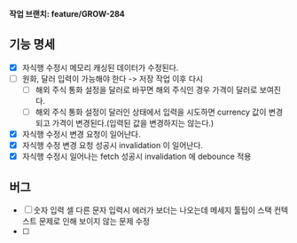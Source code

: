 **작업 브랜치: feature/GROW-284**

## 기능 명세
- [x] 자식행 수정시 메모리 캐싱된 데이터가 수정된다.
- [ ] 원화, 달러 입력이 가능해야 한다 -> 저장 작업 이후 다시
  - [ ] 해외 주식 통화 설정을 달러로 바꾸면 해외 주식인 경우 가격이 달러로 보여진다.
  - [ ] 해외 주식 통화 설정이 달러인 상태에서 입력을 시도하면 currency 값이 변경되고 가격이 변경된다.(입력된 값을 변경하지는 않는다.)
- [x] 자식행 수정시 변경 요청이 일어난다.
- [x] 자식행 수정 변경 요청 성공시 invalidation 이 일어난다.
- [x] 자식행 수정시 일어나는 fetch 성공시 invalidation 에 debounce 적용

## 버그
- [ ] 숫자 입력 셀 다른 문자 입력시 에러가 보더는 나오는데 메세지 툴팁이 스택 컨텍스트 문제로 인해 보이지 않는 문제 수정
- [ ] 
